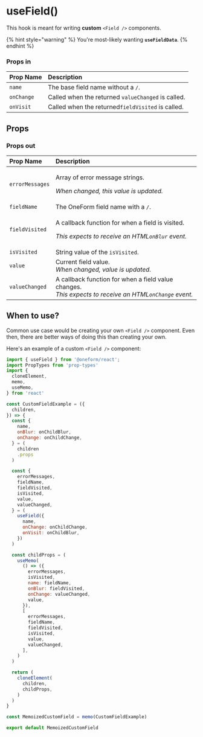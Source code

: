 # useField\(\)

This hook is meant for writing **custom** `<Field />` components.

{% hint style="warning" %}
You're most-likely wanting **`useFieldData`**.
{% endhint %}

### Props in

| Prop Name | Description |
| :--- | :--- |
| `name` | The base field name without a `/`. |
| `onChange` | Called when the returned `valueChanged` is called. |
| `onVisit` | Called when the returned`fieldVisited` is called. |

## Props

### Props out

<table>
  <thead>
    <tr>
      <th style="text-align:left">Prop Name</th>
      <th style="text-align:left">Description</th>
    </tr>
  </thead>
  <tbody>
    <tr>
      <td style="text-align:left"><code>errorMessages</code>
      </td>
      <td style="text-align:left">
        <p>Array of error message strings.</p>
        <p><em>When changed, this value is updated.</em>
        </p>
      </td>
    </tr>
    <tr>
      <td style="text-align:left"><code>fieldName</code>
      </td>
      <td style="text-align:left">The OneForm field name with a <code>/</code>.</td>
    </tr>
    <tr>
      <td style="text-align:left"><code>fieldVisited</code>
      </td>
      <td style="text-align:left">
        <p>A callback function for when a field is visited.</p>
        <p><em>This expects to receive an HTML<code>onBlur</code> event.</em>
        </p>
      </td>
    </tr>
    <tr>
      <td style="text-align:left"><code>isVisited</code>
      </td>
      <td style="text-align:left">String value of the <code>isVisited</code>.</td>
    </tr>
    <tr>
      <td style="text-align:left"><code>value</code>
      </td>
      <td style="text-align:left">Current field value.
        <br /><em>When changed, value is updated.</em>
      </td>
    </tr>
    <tr>
      <td style="text-align:left"><code>valueChanged</code>
      </td>
      <td style="text-align:left">A callback function for when a field value changes.
        <br /><em>This expects to receive an HTML<code>onChange</code> event.</em>
      </td>
    </tr>
  </tbody>
</table>

## When to use?

Common use case would be creating your own `<Field />` component. Even then, there are better ways of doing this than creating your own.

Here's an example of a custom `<Field />` component:

```jsx
import { useField } from '@oneform/react';
import PropTypes from 'prop-types'
import {
  cloneElement,
  memo,
  useMemo,
} from 'react'

const CustomFieldExample = ({
  children,
}) => {
  const {
    name,
    onBlur: onChildBlur,
    onChange: onChildChange,
  } = (
    children
    .props
  )

  const {
    errorMessages,
    fieldName,
    fieldVisited,
    isVisited,
    value,
    valueChanged,
  } = (
    useField({
      name,
      onChange: onChildChange,
      onVisit: onChildBlur,
    })
  )

  const childProps = (
    useMemo(
      () => ({
        errorMessages,
        isVisited,
        name: fieldName,
        onBlur: fieldVisited,
        onChange: valueChanged,
        value,
      }),
      [
        errorMessages,
        fieldName,
        fieldVisited,
        isVisited,
        value,
        valueChanged,
      ],
    )
  )

  return (
    cloneElement(
      children,
      childProps,
    )
  )
}

const MemoizedCustomField = memo(CustomFieldExample)

export default MemoizedCustomField
```

